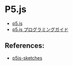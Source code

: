 # P5.js

- [p5.js](https://p5js.org/)
- [p5.js プログラミングガイド](../../Books/978-4-87783-381-7/)

## References:
- [p5js-sketches](https://github.com/larsyencken/p5js-sketches)
